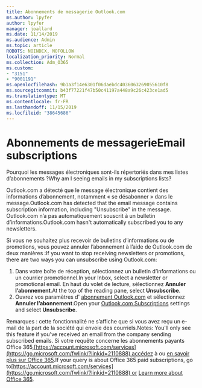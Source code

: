```yaml
---
title: Abonnements de messagerie Outlook.com
ms.author: lpyfer
author: lpyfer
manager: joallard
ms.date: 11/14/2019
ms.audience: Admin
ms.topic: article
ROBOTS: NOINDEX, NOFOLLOW
localization_priority: Normal
ms.collection: Adm_O365
ms.custom:
- "3151"
- "9001191"
ms.openlocfilehash: 9b1a3f14e6301f06daebdc4036063269055610f8
ms.sourcegitcommit: b43f77221f47b50c41197a448a9c26c423ce1ad5
ms.translationtype: MT
ms.contentlocale: fr-FR
ms.lasthandoff: 11/15/2019
ms.locfileid: "38645686"
---
```

# <a name="email-subscriptions"></a><span data-ttu-id="15a85-102">Abonnements de messagerie</span><span class="sxs-lookup"><span data-stu-id="15a85-102">Email subscriptions</span></span>

<span data-ttu-id="15a85-103">Pourquoi les messages électroniques sont-ils répertoriés dans mes listes d’abonnements ?</span><span class="sxs-lookup"><span data-stu-id="15a85-103">Why am I seeing emails in my subscriptions lists?</span></span>

<span data-ttu-id="15a85-104">Outlook.com a détecté que le message électronique contient des informations d’abonnement, notamment « se désabonner » dans le message.</span><span class="sxs-lookup"><span data-stu-id="15a85-104">Outlook.com has detected that the email message contains subscription information, including "Unsubscribe" in the message.</span></span> <span data-ttu-id="15a85-105">Outlook.com n’a pas automatiquement souscrit à un bulletin d’informations.</span><span class="sxs-lookup"><span data-stu-id="15a85-105">Outlook.com hasn't automatically subscribed you to any newsletters.</span></span>

<span data-ttu-id="15a85-106">Si vous ne souhaitez plus recevoir de bulletins d’informations ou de promotions, vous pouvez annuler l’abonnement à l’aide de Outlook.com de deux manières :</span><span class="sxs-lookup"><span data-stu-id="15a85-106">If you want to stop receiving newsletters or promotions, there are two ways you can unsubscribe using Outlook.com:</span></span>
1. <span data-ttu-id="15a85-107">Dans votre boîte de réception, sélectionnez un bulletin d’informations ou un courrier promotionnel.</span><span class="sxs-lookup"><span data-stu-id="15a85-107">In your Inbox, select a newsletter or promotional email.</span></span> <span data-ttu-id="15a85-108">En haut du volet de lecture, sélectionnez **Annuler l’abonnement**.</span><span class="sxs-lookup"><span data-stu-id="15a85-108">At the top of the reading pane, select **Unsubscribe**.</span></span>
2. <span data-ttu-id="15a85-109">Ouvrez vos paramètres d' [abonnement Outlook.com](https://go.microsoft.com/fwlink/?linkid=2110887) et sélectionnez **Annuler l’abonnement**.</span><span class="sxs-lookup"><span data-stu-id="15a85-109">Open your [Outlook.com Subscriptions](https://go.microsoft.com/fwlink/?linkid=2110887) settings and select **Unsubscribe**.</span></span>

<span data-ttu-id="15a85-110">Remarques : cette fonctionnalité ne s’affiche que si vous avez reçu un e-mail de la part de la société qui envoie des courriels.</span><span class="sxs-lookup"><span data-stu-id="15a85-110">Notes: You'll only see this feature if you've received an email from the company sending subscribed emails.</span></span>
<span data-ttu-id="15a85-111">Si votre requête concerne les abonnements payants Office 365,[https://account.microsoft.com/services](https://go.microsoft.com/fwlink/?linkid=2110888) accédez à ou [en savoir plus sur Office 365](https://products.office.com/compare-all-microsoft-office-products?tab=1&WT.mc_id=PROD_OL-Web_Support_O365NewValue_Upgrade).</span><span class="sxs-lookup"><span data-stu-id="15a85-111">If your query is about Office 365 paid subscriptions, go to[https://account.microsoft.com/services](https://go.microsoft.com/fwlink/?linkid=2110888) or [Learn more about Office 365](https://products.office.com/compare-all-microsoft-office-products?tab=1&WT.mc_id=PROD_OL-Web_Support_O365NewValue_Upgrade).</span></span>
  